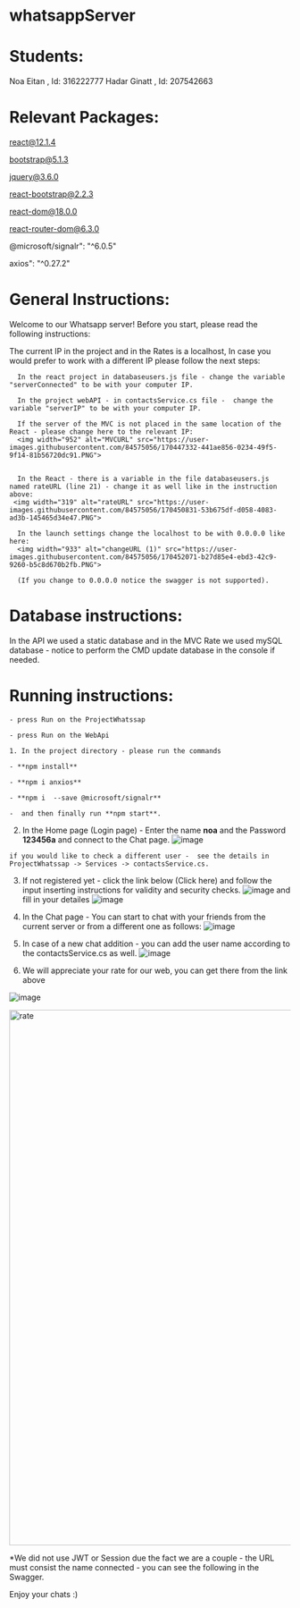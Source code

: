 # whatsappServer

 # Students:
   Noa Eitan , Id: 316222777
   Hadar Ginatt , Id: 207542663
    
   # Relevant Packages:
   
   react@12.1.4
   
   bootstrap@5.1.3
   
   jquery@3.6.0
   
   react-bootstrap@2.2.3
   
   react-dom@18.0.0
   
   react-router-dom@6.3.0
   
   @microsoft/signalr": "^6.0.5"
   
   axios": "^0.27.2"

        
        
   # General Instructions:
   
   Welcome to our Whatsapp server!
   Before you start, please read the following instructions:
   
   The current IP in the project and in the Rates is a localhost, In case you would prefer to work with a different IP please follow the next steps: 
   
      In the react project in databaseusers.js file - change the variable "serverConnected" to be with your computer IP.
   
      In the project webAPI - in contactsService.cs file -  change the variable "serverIP" to be with your computer IP.
      
      If the server of the MVC is not placed in the same location of the React - please change here to the relevant IP:
      <img width="952" alt="MVCURL" src="https://user-images.githubusercontent.com/84575056/170447332-441ae856-0234-49f5-9f14-81b56720dc91.PNG">

      
      In the React - there is a variable in the file databaseusers.js named rateURL (line 21) - change it as well like in the instruction above:
     <img width="319" alt="rateURL" src="https://user-images.githubusercontent.com/84575056/170450831-53b675df-d058-4083-ad3b-145465d34e47.PNG">

      In the launch settings change the localhost to be with 0.0.0.0 like here:
      <img width="933" alt="changeURL (1)" src="https://user-images.githubusercontent.com/84575056/170452071-b27d85e4-ebd3-42c9-9260-b5c8d670b2fb.PNG">
      
      (If you change to 0.0.0.0 notice the swagger is not supported).


   # Database instructions:
      
   In the API we used a static database and in the MVC Rate we used mySQL database - notice to perform the CMD update database in the console if needed.
      
   # Running instructions:
   
    - press Run on the ProjectWhatssap
     
    - press Run on the WebApi
    
    1. In the project directory - please run the commands
       
    - **npm install**
    
    - **npm i anxios**
    
    - **npm i  --save @microsoft/signalr**
    
    -  and then finally run **npm start**.
   
   2. In the Home page (Login page) - Enter the name **noa** and the Password **123456a** and connect to the Chat page.
   ![image](https://user-images.githubusercontent.com/84575056/170075227-046a9893-4928-4ffd-a385-aa6717d2f81d.png)

    if you would like to check a different user -  see the details in  ProjectWhatssap -> Services -> contactsService.cs.
      
   3. If not registered yet - click the link below (Click here) and follow the input inserting instructions for validity and security checks.
   ![image](https://user-images.githubusercontent.com/84575056/170075825-d151c600-b070-4525-94c8-44c9e42febba.png)
   and fill in your detailes
   ![image](https://user-images.githubusercontent.com/84575056/170077258-17d1a212-5ce4-47dc-b2de-0df2aeecb7c1.png)


   5. In the Chat page - You can start to chat with your friends from the current server or from a different one as follows:
  ![image](https://user-images.githubusercontent.com/84575056/170076344-db579554-d4fa-400c-975d-b6100b1423fa.png)

   
   6. In case of a new chat addition - you can add the user name according to the  contactsService.cs as well.
  ![image](https://user-images.githubusercontent.com/84575056/170076980-06943ae5-b8b5-44d1-a990-e3d4edf21d0d.png)
  
  7. We will appreciate your rate for our web, you can get there from the link above
  
  ![image](https://user-images.githubusercontent.com/84575056/170077689-4dc1cc07-48b6-4386-ad4a-0cf19331e93f.png)
  
  <img width="958" alt="rate" src="https://user-images.githubusercontent.com/84575056/170108225-9e7d21d7-ba0d-45a1-8f02-45dcf0710211.PNG">
  
  *We did not use JWT or Session due the fact we are a couple - the URL must consist the name connected - you can see the following in the Swagger.

  
   Enjoy your chats :)
   
   
       
  
